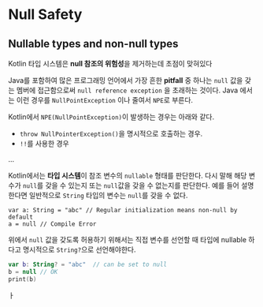 # Null Safety

## Nullable types and non-null types
Kotlin 타입 시스템은 **null 참조의 위험성**을 제거하는데 초점이 맞혀있다

Java를 포함하여 많은 프로그래밍 언어에서 가장 흔한 **pitfall** 중 하나는 `null` 값을 갖는 멤버에 접근함으로써 `null reference exception`
을 초래하는 것이다. Java 에서는 이런 경우를 `NullPointException` 이나 줄여서 `NPE`로 부른다.

Kotlin에서 `NPE(NullPointException)`이 발생하는 경우는 아래와 같다.

- `throw NullPointerException()`을 명시적으로 호출하는 경우.
- `!!`를 사용한 경우

...


Kotlin에서는 **타입 시스템**이 참조 변수의 `nullable` 형태를 판단한다. 다시 말해 해당 변수가 `null`를 갖을 수 있는지 또는 `null`값을 갖을 수 없는지를 판단한다. 예를 들어 설명한다면 일반적으로 `String` 타입의 변수는 `null`를 갖을 수 없다.

``` koltin
var a: String = "abc" // Regular initialization means non-null by default
a = null // Compile Error
```

위에서 `null` 값을 갖도록 허용하기 위해서는 직접 변수를 선언할 때 타입에 nullable 하다고 명시적으로 `String?`으로 선언해야한다.
``` kotlin
var b: String? = "abc"  // can be set to null
b = null // OK
print(b)
```

ㅏ

